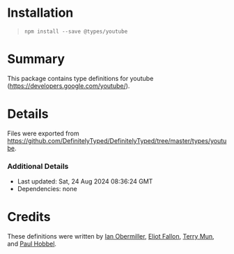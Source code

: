 # Installation
> `npm install --save @types/youtube`

# Summary
This package contains type definitions for youtube (https://developers.google.com/youtube/).

# Details
Files were exported from https://github.com/DefinitelyTyped/DefinitelyTyped/tree/master/types/youtube.

### Additional Details
 * Last updated: Sat, 24 Aug 2024 08:36:24 GMT
 * Dependencies: none

# Credits
These definitions were written by [Ian Obermiller](http://ianobermiller.com), [Eliot Fallon](https://github.com/eliotfallon213), [Terry Mun](https://github.com/terrymun), and [Paul Hobbel](https://github.com/paulhobbel).
